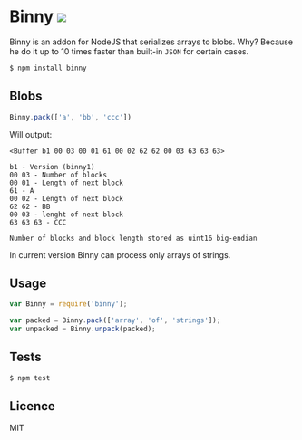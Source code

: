 Binny [![](https://travis-ci.org/x25/binny.png)](https://travis-ci.org/x25/binny)
=====

Binny is an addon for NodeJS that serializes arrays to blobs. Why? Because he do it up to 10 times faster than built-in ``JSON`` for certain cases.

```bash
$ npm install binny
```

## Blobs

```js
Binny.pack(['a', 'bb', 'ccc'])
```

Will output:

```
<Buffer b1 00 03 00 01 61 00 02 62 62 00 03 63 63 63>

b1 - Version (binny1)
00 03 - Number of blocks
00 01 - Length of next block
61 - A
00 02 - Length of next block
62 62 - BB
00 03 - lenght of next block
63 63 63 - CCC

Number of blocks and block length stored as uint16 big-endian
```

In current version Binny can process only arrays of strings.

## Usage

```js
var Binny = require('binny');

var packed = Binny.pack(['array', 'of', 'strings']);
var unpacked = Binny.unpack(packed);
```

## Tests

```sh
$ npm test
```

## Licence
MIT
